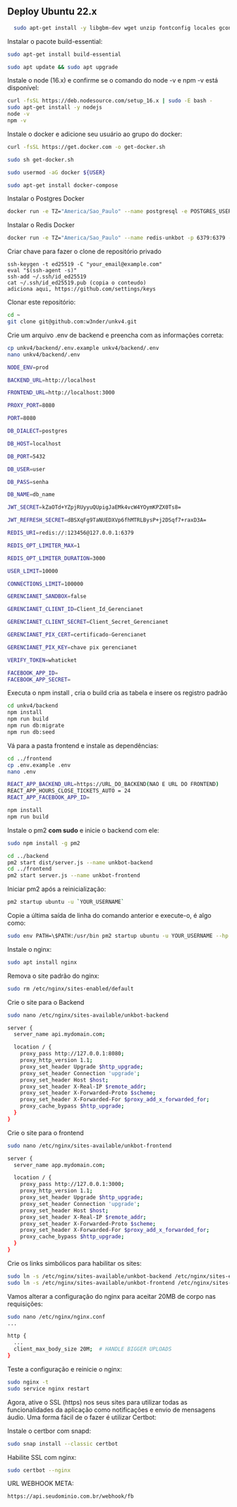 ## Deploy Ubuntu 22.x

```bash
  sudo apt-get install -y libgbm-dev wget unzip fontconfig locales gconf-service libasound2 libatk1.0-0 libc6 libcairo2 libcups2 libdbus-1-3 libexpat1 libfontconfig1 libgcc1 libgconf-2-4 libgdk-pixbuf2.0-0 libglib2.0-0 libgtk-3-0 libnspr4 libpango-1.0-0 libpangocairo-1.0-0 libstdc++6 libx11-6 libx11-xcb1 libxcb1 libxcomposite1 libxcursor1 libxdamage1 libxext6 libxfixes3 libxi6 libxrandr2 libxrender1 libxss1 libxtst6 ca-certificates fonts-liberation libappindicator1 libnss3 lsb-release xdg-utils git
```

Instalar o pacote  build-essential:

```bash
sudo apt-get install build-essential
```

```bash
sudo apt update && sudo apt upgrade
```

Instale o node (16.x) e confirme se o comando do node -v e npm -v está disponível:

```bash
curl -fsSL https://deb.nodesource.com/setup_16.x | sudo -E bash -
sudo apt-get install -y nodejs
node -v
npm -v
```


Instale o docker e adicione seu usuário ao grupo do docker:

```bash
curl -fsSL https://get.docker.com -o get-docker.sh

sudo sh get-docker.sh

sudo usermod -aG docker ${USER}

sudo apt-get install docker-compose
```

Instalar o Postgres Docker 

```bash
docker run -e TZ="America/Sao_Paulo" --name postgresql -e POSTGRES_USER=unkbot -e POSTGRES_PASSWORD=Suasenha -p 5432:5432 -d --restart=always -v /data:/var/lib/postgresql/data -d postgres
```

Instalar o Redis Docker 

```bash
docker run -e TZ="America/Sao_Paulo" --name redis-unkbot -p 6379:6379 -d --restart=always redis:latest redis-server --appendonly yes --requirepass "suaSenha"
```

 Criar chave para fazer o clone de repositório privado

```shell
ssh-keygen -t ed25519 -C "your_email@example.com"
eval "$(ssh-agent -s)"
ssh-add ~/.ssh/id_ed25519
cat ~/.ssh/id_ed25519.pub (copia o conteudo)
adiciona aqui, https://github.com/settings/keys
```

 Clonar este repositório:

```bash
cd ~
git clone git@github.com:w3nder/unkv4.git
```

Crie um arquivo .env de backend e preencha com as informações correta:

```bash
cp unkv4/backend/.env.example unkv4/backend/.env
nano unkv4/backend/.env
```

```bash
NODE_ENV=prod

BACKEND_URL=http://localhost

FRONTEND_URL=http://localhost:3000

PROXY_PORT=8080

PORT=8080

DB_DIALECT=postgres

DB_HOST=localhost

DB_PORT=5432

DB_USER=user

DB_PASS=senha

DB_NAME=db_name

JWT_SECRET=kZaOTd+YZpjRUyyuQUpigJaEMk4vcW4YOymKPZX0Ts8=

JWT_REFRESH_SECRET=dBSXqFg9TaNUEDXVp6fhMTRLBysP+j2DSqf7+raxD3A=

REDIS_URI=redis://:123456@127.0.0.1:6379

REDIS_OPT_LIMITER_MAX=1

REDIS_OPT_LIMITER_DURATION=3000

USER_LIMIT=10000

CONNECTIONS_LIMIT=100000

GERENCIANET_SANDBOX=false

GERENCIANET_CLIENT_ID=Client_Id_Gerencianet

GERENCIANET_CLIENT_SECRET=Client_Secret_Gerencianet

GERENCIANET_PIX_CERT=certificado-Gerencianet

GERENCIANET_PIX_KEY=chave pix gerencianet

VERIFY_TOKEN=whaticket

FACEBOOK_APP_ID=
FACEBOOK_APP_SECRET=

```

Executa o npm install , cria o build cria as tabela e insere os registro padrão

```bash
cd unkv4/backend
npm install
npm run build
npm run db:migrate
npm run db:seed
```

Vá para a pasta frontend e instale as dependências:

```bash
cd ../frontend
cp .env.example .env
nano .env
```

```bash
REACT_APP_BACKEND_URL=https://URL_DO_BACKEND(NAO E URL DO FRONTEND)
REACT_APP_HOURS_CLOSE_TICKETS_AUTO = 24
REACT_APP_FACEBOOK_APP_ID=
```

```bash
npm install
npm run build
```

Instale o pm2 **com sudo** e inicie o backend com ele:

```bash
sudo npm install -g pm2

cd ../backend
pm2 start dist/server.js --name unkbot-backend
cd ../frontend
pm2 start server.js --name unkbot-frontend

```

Iniciar pm2 após a reinicialização:

```bash
pm2 startup ubuntu -u `YOUR_USERNAME`
```

Copie a última saída de linha do comando anterior e execute-o, é algo como:

```bash
sudo env PATH=\$PATH:/usr/bin pm2 startup ubuntu -u YOUR_USERNAME --hp /home/YOUR_USERNAM
```

Instale o nginx:

```bash
sudo apt install nginx
```

Remova o site padrão do nginx:

```bash
sudo rm /etc/nginx/sites-enabled/default
```

Crie o site para o Backend
```bash
sudo nano /etc/nginx/sites-available/unkbot-backend
```

```bash
server {
  server_name api.mydomain.com;

  location / {
    proxy_pass http://127.0.0.1:8080;
    proxy_http_version 1.1;
    proxy_set_header Upgrade $http_upgrade;
    proxy_set_header Connection 'upgrade';
    proxy_set_header Host $host;
    proxy_set_header X-Real-IP $remote_addr;
    proxy_set_header X-Forwarded-Proto $scheme;
    proxy_set_header X-Forwarded-For $proxy_add_x_forwarded_for;
    proxy_cache_bypass $http_upgrade;
  }
}
```

Crie o site para o frontend

```bash
sudo nano /etc/nginx/sites-available/unkbot-frontend
```

```bash
server {
  server_name app.mydomain.com;

  location / {
    proxy_pass http://127.0.0.1:3000;
    proxy_http_version 1.1;
    proxy_set_header Upgrade $http_upgrade;
    proxy_set_header Connection 'upgrade';
    proxy_set_header Host $host;
    proxy_set_header X-Real-IP $remote_addr;
    proxy_set_header X-Forwarded-Proto $scheme;
    proxy_set_header X-Forwarded-For $proxy_add_x_forwarded_for;
    proxy_cache_bypass $http_upgrade;
  }
}
```

Crie os links simbólicos para habilitar os sites:

```bash
sudo ln -s /etc/nginx/sites-available/unkbot-backend /etc/nginx/sites-enabled
sudo ln -s /etc/nginx/sites-available/unkbot-frontend /etc/nginx/sites-enabled
```

Vamos alterar a configuração do nginx para aceitar 20MB de corpo nas requisições:

```bash
sudo nano /etc/nginx/nginx.conf
...

http {
  ...
  client_max_body_size 20M;  # HANDLE BIGGER UPLOADS
}

```

Teste a configuração e reinicie o nginx:

```bash
sudo nginx -t
sudo service nginx restart
```

Agora, ative o SSL (https) nos seus sites para utilizar todas as funcionalidades da aplicação como notificações e envio de mensagens áudio. Uma forma fácil de o fazer é utilizar Certbot:

Instale o certbor com snapd:

```bash
sudo snap install --classic certbot
```

Habilite SSL com nginx:

```bash
sudo certbot --nginx
```


URL WEBHOOK META:

```bash
https://api.seudominio.com.br/webhook/fb
```
